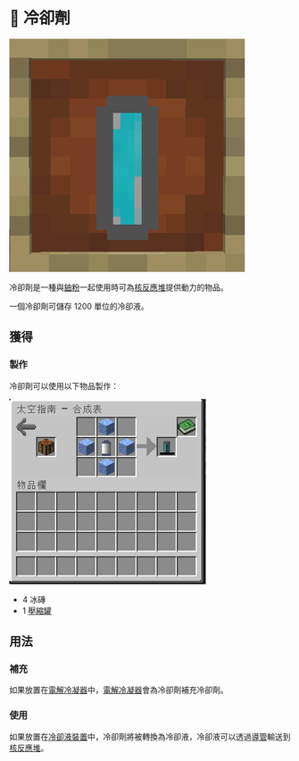# 🚩 冷卻劑

![](<../.gitbook/assets/image (168).png>)

冷卻劑是一種與[鈾粉](uranium-dust.md)一起使用時可為[核反應堆](Nuclear-Reactor.md)提供動力的物品。

一個冷卻劑可儲存 1200 單位的冷卻液。

## 獲得

### 製作

冷卻劑可以使用以下物品製作：

![](<../.gitbook/assets/image (224).png>)

* 4 冰磚
* 1 [壓縮罐](Compressed-Tank.md)

## 用法

### 補充

如果放置在[電解冷凝器](Electrolytic-Condenser.md)中，[電解冷凝器](Electrolytic-Condenser.md)會為冷卻劑補充冷卻劑。

### 使用

如果放置在[冷卻液裝置](Coolant-Unit.md)中，冷卻劑將被轉換為冷卻液，冷卻液可以透過[導管](Conduit.md)輸送到[核反應堆](Nuclear-Reactor.md)。
